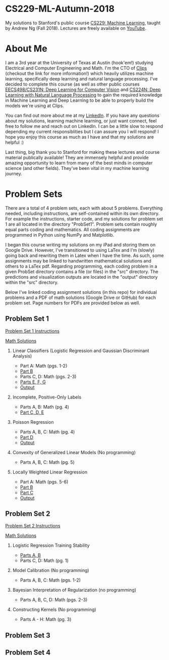 # CS229-ML-Autumn-2018
My solutions to Stanford's public course [CS229: Machine Learning](https://cs229.stanford.edu/syllabus-autumn2018.html), taught by Andrew Ng (Fall 2018).
Lectures are freely available on [YouTube](https://www.youtube.com/playlist?list=PLoROMvodv4rMiGQp3WXShtMGgzqpfVfbU). 

# About Me
I am a 3rd year at the University of Texas at Austin (hook'em!) studying Electrical and Computer Engineering and Math. I'm the CTO of [Clips](https://www.clipsai.com/) (checkout the link for more information!) which heavily utilizes machine learning, specifically deep learning and natural language processing. I've decided to complete this course (as well as other public courses [EECS498/CS231N: Deep Learning for Computer Vision](https://github.com/bensmidt/EECS-498-DL-Computer-Vision) and [CS224N: Deep Learning with Natural Language Processing](https://github.com/bensmidt/CS224N-Deep-Learning-NLP) to gain the required knowledge in Machine Learning and Deep Learning to be able to properly build the models we're using at Clips. 

You can find out more about me at my [LinkedIn](https://www.linkedin.com/in/benjamin-smidt/). If you have any questions about my solutions, learning machine learning, or just want connect, feel free to follow me and reach out on LinkedIn. I can be a little slow to respond depending my current responsiblities but I can assure you I will respond! I hope you enjoy this course as much as I have and that my solutions are helpful :)

Last thing, big thank you to Stanford for making these lectures and course material publically available! They are immensely helpful and provide amazing opportunity to learn from many of the best minds in computer science (and other fields). They've been vital in my machine learning journey. 

# Problem Sets
There are a total of 4 problem sets, each with about 5 problems. Everything needed, including instructions, are self-contained within its own directory. For example the instructions, starter code, and my solutions for problem set 1 are all located in the directory "ProbSet1". Problem sets contain roughly equal parts coding and mathematics. All coding assignments are programmed in Python using NumPy and Matplotlib.

I began this course writing my solutions on my iPad and storing them on Google Drive. However, I've transitioned to using LaTex and I'm (slowly) going back and rewriting them in Latex when I have the time. As such, some assignments may be linked to handwritten mathematical solutions and others to a LaTex pdf. Regarding programming, each coding problem in a given ProbSet directory contains a file (or files) in the "src" directory. The predictions and visualization outputs are located in the "output" directory within the "src" directory. 

Below I've linked coding assignment solutions (in this repo) for individual problems and a PDF of math solutions (Google Drive or GitHub) for each problem set. Page numbers for PDFs are provided below as well. 

## Problem Set 1
[Problem Set 1 Instructions](https://github.com/bensmidt/CS229-ML-Autumn-2018/blob/main/Problem-Sets/Prob-Set-1.pdf)

[Math Solutions](https://drive.google.com/file/d/1_YopHEnhSM0Fnj19SnYsPiKxzlx-Q6ek/view?usp=sharing)

1. Linear Classifiers (Logistic Regression and Gaussian Discriminant Analysis)
    - Part A: Math (pgs. 1-2)
    - [Part B](https://github.com/bensmidt/CS229-ML-Autumn-2018/blob/main/Solutions/PS1/src/p01b_logreg.py)
    - Parts C, D: Math (pgs. 2-3)
    - [Parts E, F, G](https://github.com/bensmidt/CS229-ML-Autumn-2018/blob/main/Solutions/PS1/src/p01e_gda.py)
    - [Output](https://github.com/bensmidt/CS229-ML-Autumn-2018/tree/main/Solutions/PS1/src/output/P1)

2. Incomplete, Positive-Only Labels
    - Parts A, B: Math (pg. 4)
    - [Part C, D, E](https://github.com/bensmidt/CS229-ML-Autumn-2018/blob/main/Solutions/PS1/src/p02cde_posonly.py)

3. Poisson Regression
    - Parts A, B, C: Math (pg. 4)
    - [Part D](https://github.com/bensmidt/CS229-ML-Autumn-2018/blob/main/Solutions/PS1/src/p03d_poisson.py)
    - [Output](https://github.com/bensmidt/CS229-ML-Autumn-2018/tree/main/Solutions/PS1/src/output/P3)

4. Convexity of Generalized Linear Models (No programming)
    - Parts A, B, C: Math (pg. 5)

5. Locally Weighted Linear Regression
    - Part A: Math (pgs. 5-6)
    - [Part B](https://github.com/bensmidt/CS229-ML-Autumn-2018/blob/main/Solutions/PS1/src/p05b_lwr.py)
    - [Part C](https://github.com/bensmidt/CS229-ML-Autumn-2018/blob/main/Solutions/PS1/src/p05c_tau.py)
    - [Output](https://github.com/bensmidt/CS229-ML-Autumn-2018/tree/main/Solutions/PS1/src/output/P5)

## Problem Set 2

[Problem Set 2 Instructions](https://github.com/bensmidt/CS229-ML-Autumn-2018/blob/main/Problem-Sets/Prob-Set-2.pdf)

[Math Solutions](https://drive.google.com/file/d/1VUtAs6Ng9tObIk7pBjrHTBQSDZ34qf7t/view?usp=sharing)

1. Logistic Regression Training Stability
    - [Parts A, B](https://github.com/bensmidt/CS229-ML-Autumn-2018/blob/main/Solutions/PS2/src/p01_lr.py)
    - Parts C, D: Math (pg. 1)

2. Model Calibration (No programming)
    - Parts A, B, C: Math (pgs. 1-2)

3. Bayesian Interpretation of Regularization (no programming)
    - Parts A, B, C, D: Math (pgs. 2-3)

4. Constructing Kernels (No programming)
    - Parts A - H: Math (pg. 3)

## Problem Set 3

## Problem Set 4

